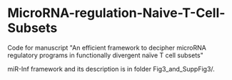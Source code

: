 # MicroRNA-regulation-Naive-T-Cell-Subsets
Code for manuscript "An efficient framework to decipher microRNA regulatory programs in functionally divergent naïve T cell subsets"

miR-Inf framework and its description is in folder Fig3_and_SuppFig3/.
